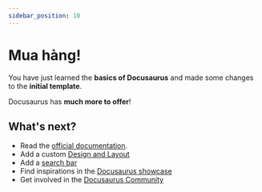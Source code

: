```yaml
---
sidebar_position: 10
---
```


# Mua hàng!

You have just learned the **basics of Docusaurus** and made some changes to the **initial template**.

Docusaurus has **much more to offer**!

## What's next?

- Read the [official documentation](https://docusaurus.io/).
- Add a custom [Design and Layout](https://docusaurus.io/docs/styling-layout)
- Add a [search bar](https://docusaurus.io/docs/search)
- Find inspirations in the [Docusaurus showcase](https://docusaurus.io/showcase)
- Get involved in the [Docusaurus Community](https://docusaurus.io/community/support)
